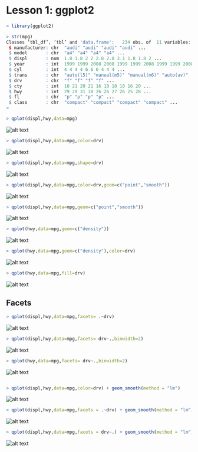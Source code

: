Lesson 1: ggplot2
=====

```r
> library(ggplot2)

> str(mpg)
Classes ‘tbl_df’, ‘tbl’ and 'data.frame':	234 obs. of  11 variables:
 $ manufacturer: chr  "audi" "audi" "audi" "audi" ...
 $ model       : chr  "a4" "a4" "a4" "a4" ...
 $ displ       : num  1.8 1.8 2 2 2.8 2.8 3.1 1.8 1.8 2 ...
 $ year        : int  1999 1999 2008 2008 1999 1999 2008 1999 1999 2008 ...
 $ cyl         : int  4 4 4 4 6 6 6 4 4 4 ...
 $ trans       : chr  "auto(l5)" "manual(m5)" "manual(m6)" "auto(av)" ...
 $ drv         : chr  "f" "f" "f" "f" ...
 $ cty         : int  18 21 20 21 16 18 18 18 16 20 ...
 $ hwy         : int  29 29 31 30 26 26 27 26 25 28 ...
 $ fl          : chr  "p" "p" "p" "p" ...
 $ class       : chr  "compact" "compact" "compact" "compact" ...
> 
```
```r
> qplot(displ,hwy,data=mpg)
```
![alt text](Rplot05.png)
```r
> qplot(displ,hwy,data=mpg,color=drv)
```
![alt text](Rplot06.png)
```r
> qplot(displ,hwy,data=mpg,shape=drv)
```
![alt text](Rplot15.png)
```r
> qplot(displ,hwy,data=mpg,color=drv,geom=c("point","smooth"))
```
![alt text](Rplot07.png)
```r
> qplot(displ,hwy,data=mpg,geom=c("point","smooth"))
```
![alt text](Rplot08.png)
```r
> qplot(hwy,data=mpg,geom=c("density"))
```
![alt text](Rplot13.png)
```r
> qplot(hwy,data=mpg,geom=c("density"),color=drv)
```
![alt text](Rplot14.png)
```r
> qplot(hwy,data=mpg,fill=drv)
```
![alt text](Rplot09.png)

Facets
-----
```r
> qplot(displ,hwy,data=mpg,facets= .~drv)
```
![alt text](Rplot10.png)
```r
> qplot(displ,hwy,data=mpg,facets= drv~.,binwidth=2)
```
![alt text](Rplot11.png)
```r
> qplot(hwy,data=mpg,facets= drv~.,binwidth=2)
```
![alt text](Rplot12.png)
```r

> qplot(displ,hwy,data=mpg,color=drv) + geom_smooth(method = "lm")
```
![alt text](Rplot16.png)
```r
> qplot(displ,hwy,data=mpg,facets = .~drv) + geom_smooth(method = "lm")
```
![alt text](Rplot17.png)
```r
> qplot(displ,hwy,data=mpg,facets = drv~.) + geom_smooth(method = "lm")
```
![alt text](Rplot18.png)





